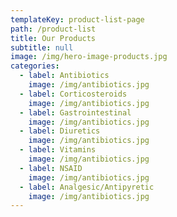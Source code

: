 ```yaml
---
templateKey: product-list-page
path: /product-list
title: Our Products
subtitle: null
image: /img/hero-image-products.jpg
categories:
  - label: Antibiotics
    image: /img/antibiotics.jpg
  - label: Corticosteroids
    image: /img/antibiotics.jpg
  - label: Gastrointestinal
    image: /img/antibiotics.jpg
  - label: Diuretics
    image: /img/antibiotics.jpg
  - label: Vitamins
    image: /img/antibiotics.jpg
  - label: NSAID
    image: /img/antibiotics.jpg
  - label: Analgesic/Antipyretic
    image: /img/antibiotics.jpg
---
```

